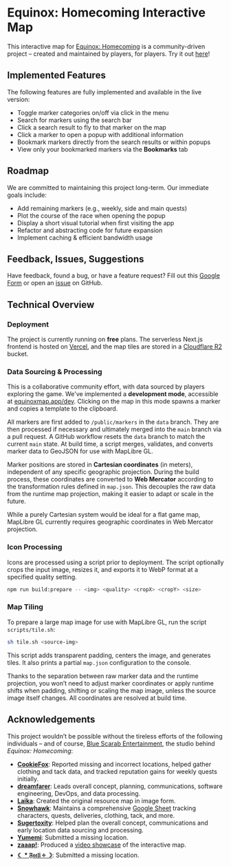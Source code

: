 # Equinox: Homecoming Interactive Map

This interactive map for [Equinox: Homecoming](https://store.steampowered.com/app/3258290/Equinox_Homecoming/) is a community-driven project – created and maintained by players, for players. Try it out [here](https://equinoxmap.app/)!

## Implemented Features

The following features are fully implemented and available in the live version:

- Toggle marker categories on/off via click in the menu
- Search for markers using the search bar
- Click a search result to fly to that marker on the map
- Click a marker to open a popup with additional information
- Bookmark markers directly from the search results or within popups
- View only your bookmarked markers via the **Bookmarks** tab

## Roadmap

We are committed to maintaining this project long-term. Our immediate goals include:

- Add remaining markers (e.g., weekly, side and main quests)
- Plot the course of the race when opening the popup
- Display a short visual tutorial when first visiting the app
- Refactor and abstracting code for future expansion
- Implement caching & efficient bandwidth usage

## Feedback, Issues, Suggestions

Have feedback, found a bug, or have a feature request? Fill out this [Google Form](https://docs.google.com/forms/d/e/1FAIpQLScLE-dfJ5pjGvxtdScB9KYc0hX9cZI7c1ba80hR33Ceieu2JA/viewform?usp=header) or open an [issue](https://github.com/dreamfarer/equinox-map/issues/new) on GitHub.

## Technical Overview

### Deployment

The project is currently running on **free** plans. The serverless Next.js frontend is hosted on [Vercel](https://vercel.com/), and the map tiles are stored in a [Cloudflare R2](https://www.cloudflare.com/en-gb/developer-platform/products/r2/) bucket.

### Data Sourcing & Processing

This is a collaborative community effort, with data sourced by players exploring the game.
We've implemented a **development mode**, accessible at [equinoxmap.app/dev](https://equinoxmap.app/dev). Clicking on the map in this mode spawns a marker and copies a template to the clipboard.

All markers are first added to `/public/markers` in the `data` branch. They are then processed if necessary and ultimately merged into the `main` branch via a pull request. A GitHub workflow resets the `data` branch to match the current `main` state. At build time, a script merges, validates, and converts marker data to GeoJSON for use with MapLibre GL.

Marker positions are stored in **Cartesian coordinates** (in meters), independent of any specific geographic projection. During the build process, these coordinates are converted to **Web Mercator** according to the transformation rules defined in `map.json`. This decouples the raw data from the runtime map projection, making it easier to adapt or scale in the future.

While a purely Cartesian system would be ideal for a flat game map, MapLibre GL currently requires geographic coordinates in Web Mercator projection.

### Icon Processing

Icons are processed using a script prior to deployment. The script optionally crops the input image, resizes it, and exports it to WebP format at a specified quality setting.

```bash
npm run build:prepare -- <img> <quality> <cropX> <cropY> <size>
```

### Map Tiling

To prepare a large map image for use with MapLibre GL, run the script `scripts/tile.sh`:

```bash
sh tile.sh <source-img>
```

This script adds transparent padding, centers the image, and generates tiles. It also prints a partial `map.json` configuration to the console.

Thanks to the separation between raw marker data and the runtime projection, you won’t need to adjust marker coordinates or apply runtime shifts when padding, shifting or scaling the map image, unless the source image itself changes. All coordinates are resolved at build time.

## Acknowledgements

This project wouldn’t be possible without the tireless efforts of the following individuals – and of course, [Blue Scarab Entertainment](https://www.bluescarab.se/), the studio behind _Equinox: Homecoming_:

- [**CookieFox**](https://discordapp.com/users/631401395454476298): Reported missing and incorrect locations, helped gather clothing and tack data, and tracked reputation gains for weekly quests initially.
- [**dreamfarer**](https://github.com/dreamfarer): Leads overall concept, planning, communications, software engineering, DevOps, and data processing.
- [**Laika**](https://discordapp.com/users/465185463226073109): Created the original resource map in image form.
- [**Snowhawk**](https://discordapp.com/users/163581134209286144): Maintains a comprehensive [Google Sheet](https://docs.google.com/spreadsheets/d/1brrDNw7LZ8xx_Wryy8NNE05T4MEF4cvGN1b9SYE4jjE/edit?usp=sharing) tracking characters, quests, deliveries, clothing, tack, and more.
- [**Sugertoxity**](https://discordapp.com/users/608320065439268864): Helped plan the overall concept, communications and early location data sourcing and processing.
- [**Yumemi**](https://discordapp.com/users/260818698091102209): Submitted a missing location.
- [**zaaap!**](https://www.youtube.com/@zaaap): Produced a [video showcase](https://youtu.be/MgLdL8X9BY8?si=bUZRQiI6bdl6MCRE) of the interactive map.
- [**☾ \* 𝔉𝔢𝔢𝔩𝔦 ༓ ☽**](https://discordapp.com/users/194775629244268545): Submitted a missing location.
